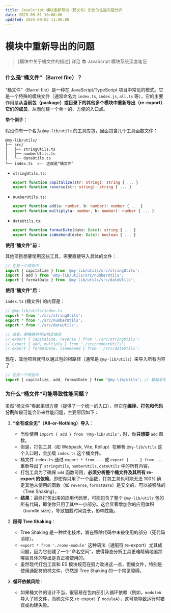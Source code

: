 ```yaml
---
title: JavaScript 模块重新导出（桶文件）引出的性能问题分析
date: 2025-09-01 10:00:00
updated: 2025-09-02 11:00:00
---
```


# 模块中重新导出的问题
> [模块中关于桶文件的描述] 详见 📚 JavaScript 模块系统深度笔记


### **什么是“桶文件”（Barrel file）？**

“桶文件”（Barrel file）是一种在 JavaScript/TypeScript 项目中常见的模式。它是一个特殊的模块文件（通常命名为 `index.ts`, `index.js`, `all.ts` 等），它的主要作用是**从当前包（package）或目录下的其他多个模块中重新导出（re-export）它们的成员**，从而创建一个单一的、方便的入口点。

**举个例子：**

假设你有一个名为 `@my-lib/utils` 的工具库包，里面包含几个工具函数文件：

```
@my-lib/utils/
├── src/
│   ├── stringUtils.ts
│   ├── numberUtils.ts
│   └── dateUtils.ts
└── index.ts  <-- 这就是“桶文件”
```

*   `stringUtils.ts`:
    ```typescript
    export function capitalize(str: string): string { ... }
    export function reverse(str: string): string { ... }
    ```
*   `numberUtils.ts`:
    ```typescript
    export function add(a: number, b: number): number { ... }
    export function multiply(a: number, b: number): number { ... }
    ```
*   `dateUtils.ts`:
    ```typescript
    export function formatDate(date: Date): string { ... }
    export function isWeekend(date: Date): boolean { ... }
    ```

**使用“桶文件”前：**

其他项目想要使用这些工具，需要直接导入具体的文件：

```typescript
// 在另一个项目中
import { capitalize } from '@my-lib/utils/src/stringUtils';
import { add } from '@my-lib/utils/src/numberUtils';
import { formatDate } from '@my-lib/utils/src/dateUtils';
```

**使用“桶文件”后：**

`index.ts` (桶文件) 的内容是：

```typescript
// @my-lib/utils/index.ts
export * from './src/stringUtils';
export * from './src/numberUtils';
export * from './src/dateUtils';

// 或者，更精确地导出特定成员
// export { capitalize, reverse } from './src/stringUtils';
// export { add, multiply } from './src/numberUtils';
// export { formatDate, isWeekend } from './src/dateUtils';
```

现在，其他项目就可以通过包的根路径（通常是 `@my-lib/utils`）来导入所有内容了：

```typescript
// 在另一个项目中
import { capitalize, add, formatDate } from '@my-lib/utils'; // 看起来简洁多了！
```

### **为什么“桶文件”可能导致性能问题？**

虽然“桶文件”看起来很方便（提供了一个统一的入口），但它在**编译、打包和代码分割**阶段可能会带来性能问题，主要原因如下：

1.  **“全有或全无”（All-or-Nothing）导入**：
    *   当你使用 `import { add } from '@my-lib/utils';` 时，你**只想要** `add` 函数。
    *   但是，打包工具（如 Webpack, Vite, Rollup）在解析 `@my-lib/utils` 这个入口时，会加载 `index.ts` 这个桶文件。
    *   桶文件 `index.ts` 通过 `export * from ...` 或 `export { ... } from ...` 重新导出了 `stringUtils`, `numberUtils`, `dateUtils` 中的所有内容。
    *   打包工具为了确保 `add` 函数可用，**必须分析整个桶文件及其所有 re-export 的依赖**。即使你只用了一个函数，打包工具也可能无法 100% 确定其他未使用的函数（如 `reverse`, `formatDate`）是安全的、可以被移除的（Tree Shaking）。
    *   **结果**：最终打包出来的应用代码里，可能包含了整个 `@my-lib/utils` 包的所有代码，即使你只用了其中一小部分。这会显著增加你的应用体积（bundle size），导致加载时间变长，影响性能。

2.  **阻碍 Tree Shaking**：
    *   Tree Shaking 是一种优化技术，旨在移除代码中未被使用的部分（死代码消除）。
    *   `export * from './some-module'` 这种语法（通配符 re-export）尤其成问题，因为它创建了一个“命名空间”，使得静态分析工具更难精确地追踪哪些具体的导出是真正被使用的。
    *   虽然现代打包工具和 ES 模块规范在努力改进这一点，但桶文件，特别是使用通配符的桶文件，仍然是 Tree Shaking 的一个常见障碍。

3.  **循环依赖风险**：
    *   如果桶文件的设计不当，很容易在包内部引入循环依赖（例如，`moduleA` 导入了桶文件，而桶文件又 re-export 了 `moduleA`），这可能导致运行时错误或构建失败。

